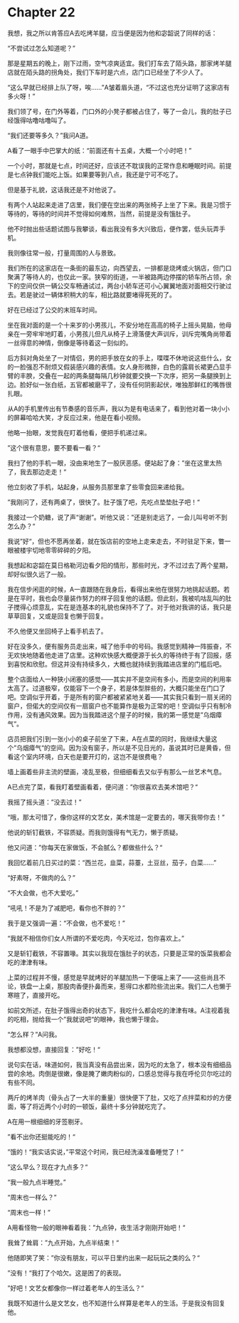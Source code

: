 # Chapter 22

我想，我之所以肯答应A去吃烤羊腿，应当便是因为他和宓韶说了同样的话：

“不尝试过怎么知道呢？”

那是星期五的晚上，刚下过雨，空气凉爽适宜。我们打车去了陌头路，那家烤羊腿店就在陌头路的拐角处，我们下车时是六点，店门口已经坐了不少人了。

“这么早就已经排上队了呀，唉……”A皱着眉头道，“不过这也充分证明了这家店有多火呀！”

我们领了号，在门外等着，门口外的小凳子都被占住了，等了一会儿，我的肚子已经饿得咕噜咕噜叫了。

“我们还要等多久？”我问A道。

A看了一眼手中巴掌大的纸：“前面还有十五桌，大概一个小时吧！”

一个小时，那就是七点，时间还好，应该还不耽误我的正常作息和睡眠时间。前提是七点钟我们能吃上饭。如果要等到八点，我还是宁可不吃了。

但是基于礼貌，这话我还是不对他说了。

有两个人站起来走进了店里，我们便在空出来的两张椅子上坐了下来。我是习惯于等待的，等待的时间并不觉得如何难熬，当然，前提是没有饿肚子。

他不时抛出些话题试图与我攀谈，看出我没有多大兴致后，便作罢，低头玩弄手机。

我则像往常一般，打量周围的人与景致。

我们所在的这家店在一条街的最东边，向西望去，一排都是烧烤或火锅店，但门口聚满了等待人的，也仅此一家。狭窄的街道，一半被路两边停摆的轿车所占领，余下的空间仅供一辆公交车畅通试过，两台小轿车还可小心翼翼地面对面相交行驶过去。若是驶过一辆体积稍大的车，相比路就要堵得死死的了。

好在已经过了公交的末班车时间。

坐在我对面的是一个十来岁的小男孩儿，不安分地在高高的椅子上摇头晃脑，他母亲在一旁牢牢地盯着，小男孩儿但凡从椅子上滑落便大声训斥，训斥完嘴角尚带着一丝得意的神情，倒像是等待着这一刻似的。

后方斜对角处坐了一对情侣，男的把手放在女的手上，喋喋不休地说这些什么，女的一脸强忍不耐烦又假装感兴趣的表情。女人身形微胖，白色的露肩长裙更凸显手臂的丰腴，交叠在一起的两条腿每隔几秒钟就要交换一下次序，把另一条腿换到上边。脸好似一张白纸，五官都被磨平了，没有任何阴影起伏，唯独那鲜红的嘴唇很扎眼。

从A的手机里传出有节奏感的音乐声，我以为是有电话来了，看到他对着一块小小的屏幕哈哈大笑，才反应过来，他是在看小视频。

他略一抬眼，发觉我在盯着他看，便把手机递过来。

”这个很有意思，要不要看一看？“

我扫了他的手机一眼，没由来地生了一股厌恶感。便站起了身：”坐在这里太热了，我去那边走走！“

他立刻收了手机，站起身，从服务员那里拿了些零食回来递给我。

”我刚问了，还有两桌了，很快了。肚子饿了吧，先吃点垫垫肚子吧！“

我接过一个奶糖，说了声“谢谢”。听他又说：”还是别走远了，一会儿叫号听不到怎么办？“

我说”好“，但也不愿再坐着，就在饭店前的空地上走来走去，不时驻足下来，瞥一眼被楼宇切地零零碎碎的夕阳。

我想起和宓韶在莫日格勒河边看夕阳的情形，那些时光，才不过过去了两个星期，却好似很久远了一般。 

我在信步闲逛的时候，A一直跟随在我身后，看得出来他在很努力地挑起话题。若是在平时，我也会尽量装作努力的样子回复他的话题。但此刻，我被叽咕乱叫的肚子搅得心烦意乱，实在是连基本的礼貌也保持不了了。对于他对我讲的话，我只是草草回复，又或是回复也懒于回复。

不久他便又坐回椅子上看手机去了。

好在没多久，便有服务员走出来，喊了他手中的号码。我感觉到精神一阵振奋，不无欢快地随着他走进了店里。这种欢快感大概便源于长久的等待终于有了回报，感到喜悦和欣慰。但这并没有持续多久，大概也就持续到我踏进店里的门槛后吧。

整个店面给人一种狭小闭塞的感觉——其实并不是空间有多小，而是空间的利用率太高了。过道极窄，仅能容下一个身子，若是体型胖些的，大概只能坐在门口了吧。空调似乎开着，于是所有的窗户都被紧紧地关着——其实我只看到一扇关闭的窗户，但偌大的空间仅有一扇窗户也不能算作是极为正常的吧！空调似乎只有制冷作用，没有通风效果。因为当我踏进这个屋子的时候，我的第一感觉是”乌烟瘴气“。

店员把我们引到一张小小的桌子前坐了下来，A在点菜的同时，我继续大量这个”乌烟瘴气“的空间。因为没有窗子，所以是不见日光的，虽说其时已是黄昏，但看这个室内环境，白天也是要开灯的，这岂不是很费电？

墙上画着些非主流的壁画，凌乱至极，但细细看去又似乎有那么一丝艺术气息。

A已点完了菜，看我盯着壁画看着，便问道：”你很喜欢去美术馆吧？“

我摇了摇头道：”没去过！”

“哦，那太可惜了，像你这样的文艺女，美术馆是一定要去的，哪天我带你去！”

他说的斩钉截铁，不容质疑。而我则饿得有气无力，懒于质疑。

他又问道：”你每天在家做饭，不会腻么？都做些什么？“

我回忆着前几日买过的菜：“西兰花，韭菜，蒜薹，土豆丝，茄子，白菜……”

“好素呀，不做肉的么？”

“不大会做，也不大爱吃。”

“吼吼！不是为了减肥吧，看你也不胖的？”

我于是又强调一遍：“不会做，也不爱吃！”

“我就不相信你们女人所谓的不爱吃肉，今天吃过，包你喜欢上。”

又是斩钉截铁，不容置喙。其实以我现在饿肚子的状态，只要是正常的饭菜我都会吃的津津有味。

上菜的过程并不慢，感觉是早就烤好的羊腿加热一下便端上来了——这些尚且不论，铁盘一上桌，那股肉香便扑鼻而来，惹得口水都险些流出来。我们二人也懒于寒暄了，直接开吃。

如前文所述，在肚子饿得出奇的状态下，我吃什么都会吃的津津有味。A注视着我的吃相，抛给我一个”我就说吧“的眼神，我也懒于理会。

“怎么样？”A问我。

我想都没想，直接回复：”好吃！“

说句实在话，味道如何，我当真没有品尝出来，因为吃的太急了，根本没有细细品尝的余地。肉倒是很嫩，像是腌了嫩肉粉似的，口感总觉得与我在呼伦贝尔吃过的有些不同。

两斤的烤羊肉（骨头占了一大半的重量）很快便下了肚，又吃了点拌菜和炒的方便面，等了将近两个小时的一顿饭，最终十多分钟就吃完了。

A在用一根细细的牙签剔牙。

”看不出你还挺能吃的！“

”饿的！“我实话实说，”平常这个时间，我已经洗澡准备睡觉了！“

”这么早么？现在才九点多？“

“我一般九点半睡觉。”

“周末也一样么？”

“周末也一样！”

A用看怪物一般的眼神看着我：”九点钟，夜生活才刚刚开始吧！“

我耸了耸肩：”九点开始，九点半结束！“

他随即笑了笑：”你没有朋友，可以平日里约出来一起玩玩之类的么？“

”没有！“我打了个哈欠。这是困了的表现。

”好吧！文艺女都像你一样过着老年人的生活么？“

我既不知道什么是文艺女，也不知道什么样算是老年人的生活。于是我没有回复他。